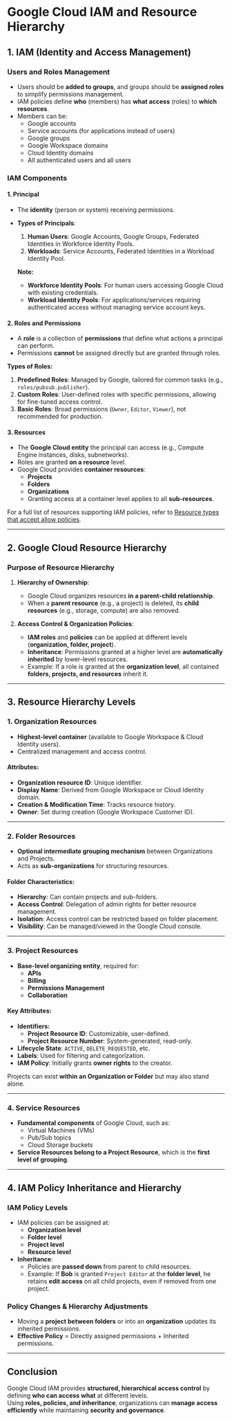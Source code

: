 # Google Cloud IAM and Resource Hierarchy

## 1. IAM (Identity and Access Management)

### Users and Roles Management
- Users should be **added to groups**, and groups should be **assigned roles** to simplify permissions management.
- IAM policies define **who** (members) has **what access** (roles) to **which resources**.
- Members can be:
  - Google accounts
  - Service accounts (for applications instead of users)
  - Google groups
  - Google Workspace domains
  - Cloud Identity domains
  - All authenticated users and all users  

### IAM Components
#### **1. Principal**
- The **identity** (person or system) receiving permissions.
- **Types of Principals**:
  1. **Human Users**: Google Accounts, Google Groups, Federated Identities in Workforce Identity Pools.
  2. **Workloads**: Service Accounts, Federated Identities in a Workload Identity Pool.

  **Note:**
  - **Workforce Identity Pools**: For human users accessing Google Cloud with existing credentials.
  - **Workload Identity Pools**: For applications/services requiring authenticated access without managing service account keys.

#### **2. Roles and Permissions**
- A **role** is a collection of **permissions** that define what actions a principal can perform.
- Permissions **cannot** be assigned directly but are granted through roles.

**Types of Roles:**
1. **Predefined Roles**: Managed by Google, tailored for common tasks (e.g., `roles/pubsub.publisher`).
2. **Custom Roles**: User-defined roles with specific permissions, allowing for fine-tuned access control.
3. **Basic Roles**: Broad permissions (`Owner`, `Editor`, `Viewer`), not recommended for production.

#### **3. Resources**
- The **Google Cloud entity** the principal can access (e.g., Compute Engine instances, disks, subnetworks).
- Roles are granted **on a resource** level.
- Google Cloud provides **container resources**:
  - **Projects**
  - **Folders**
  - **Organizations**  
  - Granting access at a container level applies to all **sub-resources**.

For a full list of resources supporting IAM policies, refer to [Resource types that accept allow policies](https://cloud.google.com/iam/docs/resource-types-with-policies).

---

## 2. Google Cloud Resource Hierarchy

### **Purpose of Resource Hierarchy**
1. **Hierarchy of Ownership**:
   - Google Cloud organizes resources **in a parent-child relationship**.
   - When a **parent resource** (e.g., a project) is deleted, its **child resources** (e.g., storage, compute) are also removed.

2. **Access Control & Organization Policies**:
   - **IAM roles** and **policies** can be applied at different levels (**organization, folder, project**).
   - **Inheritance**: Permissions granted at a higher level are **automatically inherited** by lower-level resources.
   - Example: If a role is granted at the **organization level**, all contained **folders, projects, and resources** inherit it.

---

## 3. Resource Hierarchy Levels

### **1. Organization Resources**
- **Highest-level container** (available to Google Workspace & Cloud Identity users).
- Centralized management and access control.

#### **Attributes:**
- **Organization resource ID**: Unique identifier.
- **Display Name**: Derived from Google Workspace or Cloud Identity domain.
- **Creation & Modification Time**: Tracks resource history.
- **Owner**: Set during creation (Google Workspace Customer ID).

---

### **2. Folder Resources**
- **Optional intermediate grouping mechanism** between Organizations and Projects.
- Acts as **sub-organizations** for structuring resources.

#### **Folder Characteristics:**
- **Hierarchy**: Can contain projects and sub-folders.
- **Access Control**: Delegation of admin rights for better resource management.
- **Isolation**: Access control can be restricted based on folder placement.
- **Visibility**: Can be managed/viewed in the Google Cloud console.

---

### **3. Project Resources**
- **Base-level organizing entity**, required for:
  - **APIs**
  - **Billing**
  - **Permissions Management**
  - **Collaboration**  

#### **Key Attributes:**
- **Identifiers:**
  - **Project Resource ID**: Customizable, user-defined.
  - **Project Resource Number**: System-generated, read-only.
- **Lifecycle State**: `ACTIVE`, `DELETE_REQUESTED`, etc.
- **Labels**: Used for filtering and categorization.
- **IAM Policy**: Initially grants **owner rights** to the creator.

Projects can exist **within an Organization or Folder** but may also stand alone.

---

### **4. Service Resources**
- **Fundamental components** of Google Cloud, such as:
  - Virtual Machines (VMs)
  - Pub/Sub topics
  - Cloud Storage buckets
- **Service Resources belong to a Project Resource**, which is the **first level of grouping**.

---

## 4. IAM Policy Inheritance and Hierarchy

### **IAM Policy Levels**
- IAM policies can be assigned at:
  - **Organization level**
  - **Folder level**
  - **Project level**
  - **Resource level**
- **Inheritance**:
  - Policies are **passed down** from parent to child resources.
  - Example: If **Bob** is granted `Project Editor` at the **folder level**, he retains **edit access** on all child projects, even if removed from one project.

### **Policy Changes & Hierarchy Adjustments**
- Moving a **project between folders** or into an **organization** updates its inherited permissions.
- **Effective Policy** = Directly assigned permissions + Inherited permissions.

---

## Conclusion
Google Cloud IAM provides **structured, hierarchical access control** by defining **who can access what** at different levels.  
Using **roles, policies, and inheritance**, organizations can **manage access efficiently** while maintaining **security and governance**.